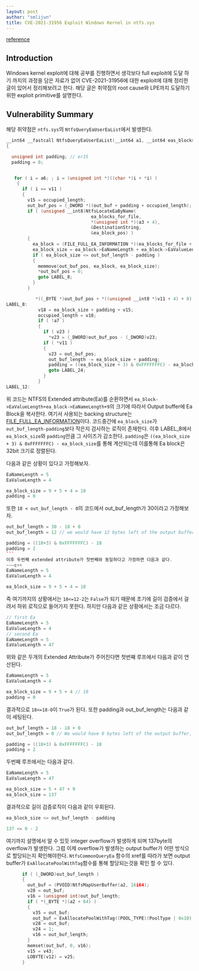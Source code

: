 ```yaml
---
layout: post
author: "smlijun" 
title: CVE-2021-31956 Exploit Windows Kernel in ntfs.sys
---
```


[reference](https://research.nccgroup.com/2021/07/15/cve-2021-31956-exploiting-the-windows-kernel-ntfs-with-wnf-part-1/) 

Introduction
---
Windows kernel exploit에 대해 공부를 진행하면서 생각보다 full exploit에 도달 하기 까지의 과정을 담은 자료가 없어 CVE-2021-31956에 대한 exploit에 대해 정리한 글이 있어서 정리해보려고 한다. 해당 글은 취약점의 root cause와 LPE까지 도달하기 위한 exploit primitive를 설명한다.

Vulnerability Summary
---
해당 취약점은 `ntfs.sys`의 `NtfsQueryEaUserEaList`에서 발생한다.
~~~c++
__int64 __fastcall NtfsQueryEaUserEaList(__int64 a1, __int64 eas_blocks_for_file, __int64 a3, __int64 out_buf, unsigned int out_buf_length, unsigned int *a6, char a7)
{

  unsigned int padding; // er15
  padding = 0;


   for ( i = a6; ; i = (unsigned int *)((char *)i + *i) )
    {
      if ( i == v11 )
      {
        v15 = occupied_length;
        out_buf_pos = (_DWORD *)(out_buf + padding + occupied_length);
        if ( (unsigned __int8)NtfsLocateEaByName(
                                ea_blocks_for_file,
                                *(unsigned int *)(a3 + 4),
                                &DestinationString,
                                &ea_block_pos) )
        {
          ea_block = (FILE_FULL_EA_INFORMATION *)(ea_blocks_for_file + ea_block_pos);
          ea_block_size = ea_block->EaNameLength + ea_block->EaValueLength + 9;           // Attacker controlled from Ea
          if ( ea_block_size <= out_buf_length - padding )                                // The check which can underflow
          {
            memmove(out_buf_pos, ea_block, ea_block_size);
            *out_buf_pos = 0;
            goto LABEL_8;
          }
        }

           *((_BYTE *)out_buf_pos + *((unsigned __int8 *)v11 + 4) + 8) = 0;
LABEL_8:
            v18 = ea_block_size + padding + v15;
            occupied_length = v18;
            if ( !a7 )
            {
              if ( v23 )
                *v23 = (_DWORD)out_buf_pos - (_DWORD)v23;
              if ( *v11 )
              {
                v23 = out_buf_pos;
                out_buf_length -= ea_block_size + padding;
                padding = ((ea_block_size + 3) & 0xFFFFFFFC) - ea_block_size;
                goto LABEL_24;
              }
            }
LABEL_12:
~~~

위 코드는 NTFS의 Extended attribute(Ea)를 순환하면서 `ea_block->EaValueLength+ea_block->EaNameLength+9`의 크기에 따라서 Output buffer에 Ea Block을 복사한다. 여기서 사용되는 backing structure는 [FILE_FULL_EA_INFORMATION](https://docs.microsoft.com/en-us/windows-hardware/drivers/ddi/wdm/ns-wdm-_file_full_ea_information)이다. 코드중간에 `ea_block_size`가 `out_buf_length-padding`보다 작은지 검사하는 로직이 존재한다. 이후 LABEL_8에서 `ea_block_size`와 `padding`만큼 그 사이즈가 감소한다. `padding`은 `((ea_block_size + 3) & 0xFFFFFFFC) - ea_block_size`를 통해 계산되는데 이를통해 Ea block은 32bit 크기로 정렬된다.

다음과 같은 상황이 있다고 가정해보자.
~~~c++
EaNameLength = 5
EaValueLength = 4

ea_block_size = 9 + 5 + 4 = 18
padding = 0
~~~
또한 `18 < out_buf_length - 0`의 코드에서 out_buf_length가 30이라고 가정해보자.
~~~c++
out_buf_length = 30 - 18 + 0
out_buf_length = 12 // we would have 12 bytes left of the output buffer.

padding = ((18+3) & 0xFFFFFFFC) - 18
padding = 2
```
이후 두번째 extended attribute가 첫번째와 동일하다고 가정하면 다음과 같다.
~~~c++
EaNameLength = 5
EaValueLength = 4

ea_block_size = 9 + 5 + 4 = 18
~~~
즉 여기까지의 상황에서는 `18<=12-2`는 `False`가 되기 때문에 초기에 길이 검증에서 걸려서 하위 로직으로 들어가지 못한다. 하지만 다음과 같은 상황에서는 조금 다르다.
~~~c++
// first Ea
EaNameLength = 5
EaValueLength = 4
// second Ea
EaNameLength = 5
EaValueLength = 47
~~~
위와 같은 두개의 Extended Attribute가 주어진다면 첫번째 루프에서 다음과 같이 연산된다.
~~~c++
EaNameLength = 5
EaValueLength = 4

ea_block_size = 9 + 5 + 4 // 18
padding = 0
~~~
결과적으로 `18<=18-0`이 `True`가 된다. 또한 padding과 out_buf_length는 다음과 같이 세팅된다.
~~~c++
out_buf_length = 18 - 18 + 0 
out_buf_length = 0 // We would have 0 bytes left of the output buffer.

padding = ((18+3) & 0xFFFFFFFC) - 18
padding = 2
~~~
두번째 루프에서는 다음과 같다.
~~~c++
EaNameLength = 5
EaValueLength = 47

ea_block_size = 5 + 47 + 9
ea_block_size = 137
~~~
결과적으로 길이 검증로직이 다음과 같이 우회된다.
~~~c++
ea_block_size <= out_buf_length - padding

137 <= 0 - 2
~~~
여기까지 설명에서 알 수 있듯 integer overflow가 발생하게 되며 137byte의 overflow가 발생한다. 그럼 이제 overflow가 발생하는 output buffer가 어떤 방식으로 할당되는지 확인해야한다.
`NtfsCommonQueryEa` 함수의 xref를 따라가 보면 output buffer가 `ExAllocatePoolWithTag`함수를 통해 할당되는것을 확인 할 수 있다.
~~~c++
      if ( (_DWORD)out_buf_length )
      {
        out_buf = (PVOID)NtfsMapUserBuffer(a2, 16i64);
        v28 = out_buf;
        v16 = (unsigned int)out_buf_length;
        if ( *(_BYTE *)(a2 + 64) )
        {
          v35 = out_buf;
          out_buf = ExAllocatePoolWithTag((POOL_TYPE)(PoolType | 0x10), (unsigned int)out_buf_length, 0x4546744Eu);
          v28 = out_buf;
          v24 = 1;
          v16 = out_buf_length;
        }
        memset(out_buf, 0, v16);
        v15 = v43;
        LOBYTE(v12) = v25;
      }
~~~
